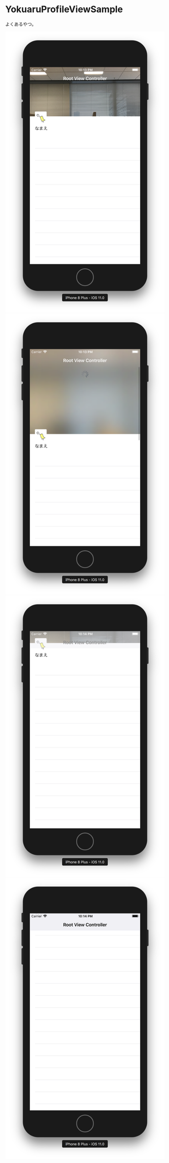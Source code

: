 # YokuaruProfileViewSample

よくあるやつ。

<img src="images/1.png" width="598">
<img src="images/2.png" width="598">
<img src="images/3.png" width="598">
<img src="images/4.png" width="598">
